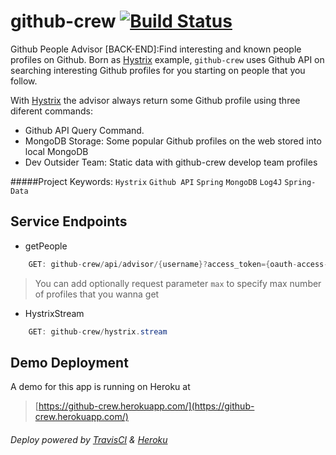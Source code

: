 # github-crew  [![Build Status](https://travis-ci.org/lexmartinez/github-crew.svg?branch=master)](https://travis-ci.org/lexmartinez/github-crew)

Github People Advisor [BACK-END]:Find interesting and known people profiles on Github.
Born as [Hystrix](https://github.com/Netflix/Hystrix) example, `github-crew` uses Github API on searching interesting
Github profiles for you starting on people that you follow.

With [Hystrix](https://github.com/Netflix/Hystrix) the advisor always return some Github profile using three diferent commands:
+ Github API Query Command.
+ MongoDB Storage: Some popular Github profiles on the web stored into local MongoDB
+ Dev Outsider Team: Static data with github-crew develop team profiles

#####Project Keywords: `Hystrix` `Github API` `Spring` `MongoDB` `Log4J` `Spring-Data` 


## Service Endpoints

+ getPeople
```java
    GET: github-crew/api/advisor/{username}?access_token={oauth-access-token}
```
> You can add optionally request parameter `max` to specify max number of profiles that you wanna get

+ HystrixStream
```java
    GET: github-crew/hystrix.stream
```

## Demo Deployment
A demo for this app is running on Heroku at 

> [https://github-crew.herokuapp.com/](https://github-crew.herokuapp.com/)

###### Deploy powered by [TravisCI](https://travis-ci.org/) & [Heroku](https://heroku.com)